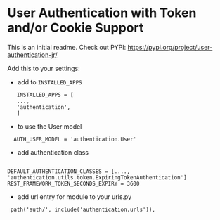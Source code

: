 # User Authentication with Token and/or Cookie Support

This is an initial readme.
Check out PYPI: https://pypi.org/project/user-authentication-jr/

Add this to your settings:
 
  - add to `INSTALLED_APPS`
  ```
     INSTALLED_APPS = [
     ...,
     'authentication',
     ]
  ```

  - to use the User model
  
  ```
    AUTH_USER_MODEL = 'authentication.User'
  ```
  
  - add authentication class
   ```
   
   DEFAULT_AUTHENTICATION_CLASSES = [...., 'authentication.utils.token.ExpiringTokenAuthentication']
   REST_FRAMEWORK_TOKEN_SECONDS_EXPIRY = 3600
   ```
   - add url entry for module to your urls.py
   ```
    path('auth/', include('authentication.urls')),
   ```
